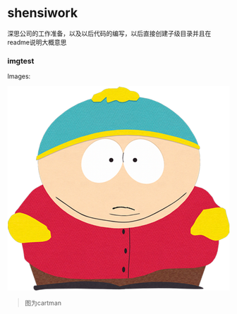 ﻿# shensiwork
深思公司的工作准备，以及以后代码的编写，以后直接创建子级目录并且在readme说明大概意思
### imgtest
Images:

![](https://github.com/Octoberr/shensiwork/blob/master/imgfloder/imgtest.png)

>图为cartman

